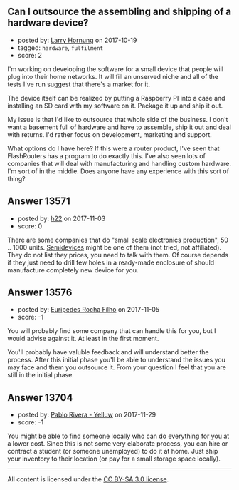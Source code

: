 ## Can I outsource the assembling and shipping of a hardware device?

- posted by: [Larry Hornung](https://stackexchange.com/users/12032458/larry-hornung) on 2017-10-19
- tagged: `hardware`, `fulfilment`
- score: 2

I'm working on developing the software for a small device that people will plug into their home networks. It will fill an unserved niche and all of the tests I've run suggest that there's a market for it.

The device itself can be realized by putting a Raspberry PI into a case and installing an SD card with my software on it. Package it up and ship it out.

My issue is that I'd like to outsource that whole side of the business. I don't want a basement full of hardware and have to assemble, ship it out and deal with returns. I'd rather focus on development, marketing and support.

What options do I have here? If this were a router product, I've seen that FlashRouters has a program to do exactly this. I've also seen lots of companies that will deal with manufacturing and handling custom hardware. I'm sort of in the middle. Does anyone have any experience with this sort of thing?


## Answer 13571

- posted by: [h22](https://stackexchange.com/users/167824/h22) on 2017-11-03
- score: 0

<p>There are some companies that do "small scale electronics production", 50 .. 1000 units. <a href="http://semidevices.com/services/small-scale-production.html" rel="nofollow noreferrer">Semidevices</a> might be one of them (not tried, not affiliated). They do not list they prices, you need to talk with them. Of course depends if they just need to drill few holes in a ready-made enclosure of should manufacture completely new device for you.</p>



## Answer 13576

- posted by: [Euripedes Rocha Filho](https://stackexchange.com/users/2494942/euripedes-rocha-filho) on 2017-11-05
- score: -1

You will probably find some company that can handle this for you, but I would advise against it. At least in the first moment.

You'll probably have valuble feedback and will understand better the process. After this initial phase you'll be able to understand the issues you may face and them you outsource it. From your question I feel that you are still in the initial phase. 


## Answer 13704

- posted by: [Pablo Rivera - Yelluw](https://stackexchange.com/users/12380190/pablo-rivera-yelluw) on 2017-11-29
- score: -1

You might be able to find someone locally who can do everything for you at a lower cost. Since this is not some very elaborate process, you can hire or contract a student (or someone unemployed) to do it at home. Just ship your inventory to their location (or pay for a small storage space locally).



---

All content is licensed under the [CC BY-SA 3.0 license](https://creativecommons.org/licenses/by-sa/3.0/).
